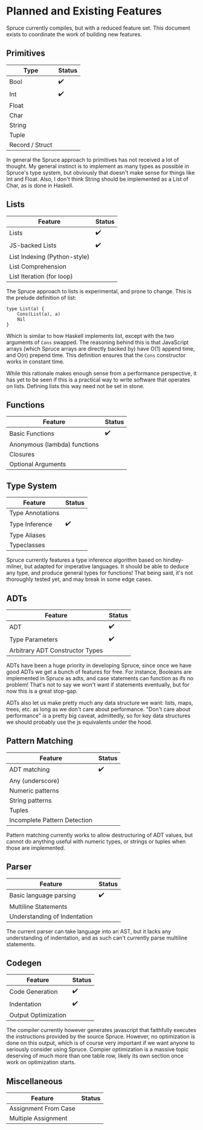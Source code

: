 # Planned and Existing Features

Spruce currently compiles, but with a reduced feature set. This document
exists to coordinate the work of building new features.

## Primitives

| Type | Status |
|------|--------|
| Bool | :heavy_check_mark: |
| Int | :heavy_check_mark: |
| Float| |
| Char | |
| String | |
| Tuple | |
| Record / Struct | |

In general the Spruce approach to primitives has not received a lot of
thought. My general instinct is to implement as many types as possible in
Spruce's type system, but obviously that doesn't make sense for things like
Int and Float. Also, I don't think String should be implemented as a List of
Char, as is done in Haskell.

## Lists

| Feature | Status |
|---------|--------|
| Lists | :heavy_check_mark: |
| JS-backed Lists | :heavy_check_mark: |
| List Indexing (Python-style) | |
| List Comprehension | |
| List Iteration (for loop) | |

The Spruce approach to lists is experimental, and prone to change. This is the
prelude definition of list:

```
type List(a) {
    Cons(List(a), a)
    Nil
}
```

Which is similar to how Haskell implements list, except with the two arguments
of `Cons` swapped. The reasoning behind this is that JavaScript arrays (which
Spruce arrays are directly backed by) have O(1) append time, and O(n) prepend
time. This definition ensures that the `Cons` constructor works in constant
time.

While this rationale makes enough sense from a performance perspective, it has
yet to be seen if this is a practical way to write software that operates on
lists. Defining lists this way need not be set in stone.

## Functions

| Feature | Status |
|---------|--------|
| Basic Functions | :heavy_check_mark: |
| Anonymous (lambda) functions | |
| Closures | |
| Optional Arguments | |

## Type System

| Feature | Status |
|---------|--------|
| Type Annotations | |
| Type Inference | :heavy_check_mark: |
| Type Aliases | |
| Typeclasses | |

Spruce currently features a type inference algorithm based on hindley-milner,
but adapted for imperative languages. It should be able to deduce any type,
and produce general types for functions! That being said, it's not thoroughly
tested yet, and may break in some edge cases.

## ADTs

| Feature | Status |
|---------|--------|
| ADT | :heavy_check_mark: |
| Type Parameters | :heavy_check_mark: |
| Arbitrary ADT Constructor Types | |

ADTs have been a huge priority in developing Spruce, since once we have good
ADTs we get a bunch of features for free. For instance, Booleans are
implemented in Spruce as adts, and case statements can function as ifs no
problem! That's not to say we won't want if statements eventually, but for now
this is a great stop-gap.

ADTs also let us make pretty much any data structure we want: lists, maps,
trees, etc. as long as we don't care about performance. "Don't care about
performance" _is_ a pretty big caveat, admittedly, so for key data structures
we should probably use the js equivalents under the hood.

## Pattern Matching

| Feature | Status |
|---------|--------|
| ADT matching | :heavy_check_mark: |
| Any (underscore) | |
| Numeric patterns | |
| String patterns | |
| Tuples | |
| Incomplete Pattern Detection | |

Pattern matching currently works to allow destructuring of ADT values, but
cannot do anything useful with numeric types, or strings or tuples when those
are implemented.

## Parser

| Feature | Status |
|---------|--------|
| Basic language parsing | :heavy_check_mark: |
| Multiline Statements | |
| Understanding of Indentation | |

The current parser can take language into an AST, but it lacks any
understanding of indentation, and as such can't currently parse multiline
statements.

## Codegen

| Feature | Status |
|---------|--------|
| Code Generation | :heavy_check_mark: |
| Indentation | :heavy_check_mark: |
| Output Optimization | |

The compiler currently however generates javascript that faithfully executes
the instructions provided by the source Spruce. However, no optimization is
done on this output, which is of course very important if we want anyone to
seriously consider using Spruce. Compier optimization is a massive topic
deserving of much more than one table row, likely its own section once work on
optimization starts.

## Miscellaneous

| Feature | Status |
|---------|--------|
| Assignment From Case | |
| Multiple Assignment| |
